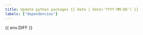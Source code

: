 ```yaml
---
title: Update python packages {{ date | date('YYYY-MM-DD') }}
labels: ["dependencies"]
---
```


{{ env.DIFF }}